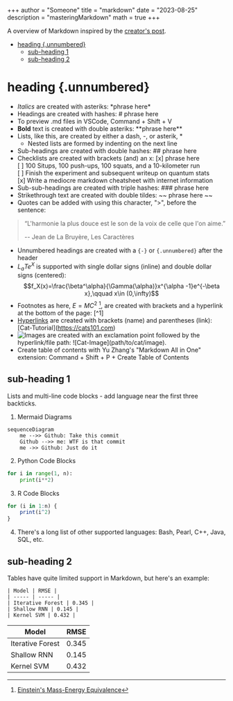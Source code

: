 +++
author = "Someone"
title = "markdown"
date = "2023-08-25"
description = "masteringMarkdown"
math = true
+++

A overview of Markdown inspired by the [creator's post](https://daringfireball.net/projects/markdown/basics).
<!--more-->

- [heading {.unnumbered}](#heading-unnumbered)
  - [sub-heading 1](#sub-heading-1)
  - [sub-heading 2](#sub-heading-2)



# heading {.unnumbered}

- *Italics* are created with asteriks: \*phrase here\* 
- Headings are created with hashes: # phrase here
- To preview .md files in VSCode, Command + Shift + V
- **Bold** text is created with double asteriks: \*\*phrase here\*\*
- Lists, like this, are created by either a dash, -, or asterik, *
  * Nested lists are formed by indenting on the next line
- Sub-headings are created with double hashes: ## phrase here
- Checklists are created with brackets (and) an x: \[x\] phrase here \
 [ ] 100 Situps, 100 push-ups, 100 squats, and a 10-kilometer run \
 [ ] Finish the experiment and subsequent writeup on quantum stats \
 [x] Write a mediocre markdown cheatsheet with internet information 
- Sub-sub-headings are created with triple hashes: ### phrase here
- Strikethrough text are created with double tildes: \~\~ phrase here \~\~
- Quotes can be added with using this character, ">", before the sentence:
> “L'harmonie la plus douce est le son de la voix de celle que l'on aime.”
>
> -- Jean de La Bruyère, Les Caractères
- Unnumbered headings are created with a `{-}` or `{.unnumbered}` after the header
- $L_a T e^X$ is supported with single dollar signs (inline) and double dollar signs (centered): 
$$f_X(x)=\frac{\beta^\alpha}{\Gamma(\alpha)}x^{\alpha -1}e^{-\beta x},\qquad x\in (0,\infty)$$
- Footnotes as here, $E=MC^2$ [^1], are created with brackets and a hyperlink at the bottom of the page: \[^1\] 
- [Hyperlinks](https://www.youtube.com/watch?v=dQw4w9WgXcQ) are created with brackets (name) and parentheses (link): \[Cat-Tutorial\](https://cats101.com)
- ![Images]() are created with an exclamation point followed by the hyperlink/file path: \!\[Cat-Image\](path/to/cat/image).
- Create table of contents with Yu Zhang's "Markdown All in One" extension: Command + Shift + P + Create Table of Contents

## sub-heading 1
Lists and multi-line code blocks - add language near the first three backticks.
1. Mermaid Diagrams
```mermaid
sequenceDiagram 
    me -->> Github: Take this commit
    Github -->> me: WTF is that commit
    me ->> Github: Just do it
```

2. Python Code Blocks
```python
for i in range(1, n):
    print(i**2)
```

3. R Code Blocks
```r
for (i in 1:n) {
    print(i^2)
}
```

4. There's a long list of other supported languages: Bash, Pearl, C++, Java, SQL, etc.

## sub-heading 2

Tables have quite limited support in  Markdown, but here's an example:

```
| Model | RMSE |
| ----- | ----- |
| Iterative Forest | 0.345 |
| Shallow RNN | 0.145 |
| Kernel SVM | 0.432 |
```

| Model | RMSE |
| ----- | ----- |
| Iterative Forest | 0.345 |
| Shallow RNN | 0.145 |
| Kernel SVM | 0.432 |



[^1]: [Einstein's Mass-Energy Equivalence](https://en.wikipedia.org/wiki/Mass%E2%80%93energy_equivalence)
